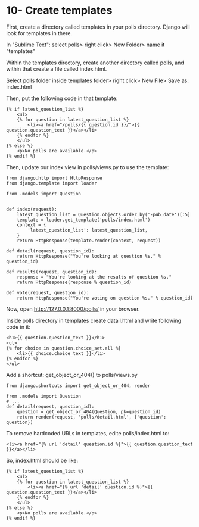 # 10- Create templates

First, create a directory called templates in your polls directory. Django will look for templates in there.

In "Sublime Text": select polls> right click> New Folder> name it "templates"

Within the templates directory, create another directory called polls, and within that create a file called index.html.

Select polls folder inside templates folder> right click> New File> Save as: index.html

Then, put the following code in that template:
```
{% if latest_question_list %}
    <ul>
    {% for question in latest_question_list %}
        <li><a href="/polls/{{ question.id }}/">{{ question.question_text }}</a></li>
    {% endfor %}
    </ul>
{% else %}
    <p>No polls are available.</p>
{% endif %}
```

Then, update our index view in polls/views.py to use the template:
```
from django.http import HttpResponse
from django.template import loader

from .models import Question


def index(request):
    latest_question_list = Question.objects.order_by('-pub_date')[:5]
    template = loader.get_template('polls/index.html')
    context = {
        'latest_question_list': latest_question_list,
    }
    return HttpResponse(template.render(context, request))

def detail(request, question_id):
    return HttpResponse("You're looking at question %s." % question_id)

def results(request, question_id):
    response = "You're looking at the results of question %s."
    return HttpResponse(response % question_id)

def vote(request, question_id):
    return HttpResponse("You're voting on question %s." % question_id)
```
Now, open http://127.0.0.1:8000/polls/ in your browser.

Inside polls directory in templates create datail.html and write following code in it:
```
<h1>{{ question.question_text }}</h1>
<ul>
{% for choice in question.choice_set.all %}
    <li>{{ choice.choice_text }}</li>
{% endfor %}
</ul>
```
Add a shortcut: get_object_or_404() to polls/views.py
```
from django.shortcuts import get_object_or_404, render

from .models import Question
# ...
def detail(request, question_id):
    question = get_object_or_404(Question, pk=question_id)
    return render(request, 'polls/detail.html', {'question': question})
```
To remove hardcoded URLs in templates, edite polls/index.html to: 
```
<li><a href="{% url 'detail' question.id %}">{{ question.question_text }}</a></li>
```
So, index.html should be like:
```
{% if latest_question_list %}
    <ul>
    {% for question in latest_question_list %}
        <li><a href="{% url 'detail' question.id %}">{{ question.question_text }}</a></li>
    {% endfor %}
    </ul>
{% else %}
    <p>No polls are available.</p>
{% endif %}
```


